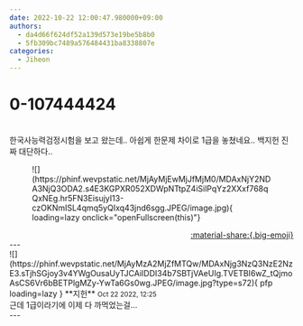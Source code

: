 ```yaml
---
date: 2022-10-22 12:00:47.980000+09:00
authors:
  - da4d66f624df52a139d573e19be5b8b0
  - 5fb309bc7489a576484431ba8338807e
categories:
  - Jiheon
---
```


# 0-107444424

<div class="post-container" markdown="1">
<div class="content-container md-sidebar__scrollwrap" markdown="1">

<br>한국사능력검정시험을 보고 왔는데.. 아쉽게 한문제 차이로 1급을 놓쳤네요.. 백지헌 진짜 대단하다.. 
<figure markdown="1">
![](https://phinf.wevpstatic.net/MjAyMjEwMjJfMjM0/MDAxNjY2NDA3NjQ3ODA2.s4E3KGPXR052XDWpNTtpZ4iSilPqYz2XXxf768qQxNEg.hr5FN3EisujyI13-czOKNmISL4qmq5yQIxq43jnd6sgg.JPEG/image.jpg){ loading=lazy onclick="openFullscreen(this)"}
</figure>


</div>
</div>

<div style="text-align: right;" markdown="1">
<a href="https://weverse.io/fromis9/fanpost/0-107444424" style="text-align: right;">:material-share:{.big-emoji}</a>
</div>
---

<div class="comments-container md-sidebar__scrollwrap" markdown="1">
<div class="comment" markdown="1">
<div class='id-container' markdown="1">
![](https://phinf.wevpstatic.net/MjAyMzA2MjZfMTQw/MDAxNjg3NzQ3NzE2NzE3.sTjhSGjoy3v4YWgOusaUyTJCAiIDDI34b7SBTjVAeUIg.TVETBI6wZ_tQjmoAsCS6Vr6bBETPlgMZy-YwTa6Gs0wg.JPEG/image.jpg?type=s72){ pfp loading=lazy }
**<span class="artist">지헌</span>** <small>Oct 22 2022, 12:25</small><br>
</div>
<div class='comment-body' markdown="1">
근데 1급이라기에 이제 다 까먹었는걸…
</div>
</div>
</div>
---
